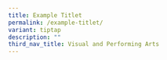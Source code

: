 ```yaml
---
title: Example Titlet
permalink: /example-titlet/
variant: tiptap
description: ""
third_nav_title: Visual and Performing Arts
---
```

